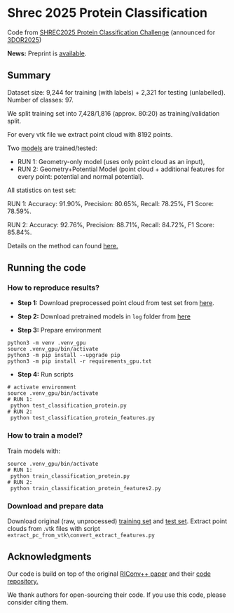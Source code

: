 # Shrec 2025 Protein Classification

Code from [SHREC2025 Protein Classification Challenge](https://shrec2025.drugdesign.fr/#envisioned-task) 
(announced for [3DOR2025](https://3dor.cs.ucl.ac.uk/home))

**News:** Preprint is [available](https://papers.ssrn.com/sol3/papers.cfm?abstract_id=5258950).

## Summary

Dataset size: 9,244 for training (with labels) + 2,321 for testing (unlabelled). Number of classes: 97.


We split training set into 7,428/1,816 (approx. 80:20) as training/validation split.


For every vtk file we extract point cloud with 8192 points.

Two [models](https://drive.contact.de/s/X9eiUArRXTTX1pT) are trained/tested:
+ RUN 1: Geometry-only model (uses only point cloud as an input),
+ RUN 2: Geometry+Potential Model (point cloud + additional features for every point: potential and normal potential).

All statistics on test set:

RUN 1:
Accuracy: 91.90%,
Precision: 80.65%,
Recall: 78.25%,
F1 Score: 78.59%.


RUN 2:
Accuracy: 92.76%,
Precision: 88.71%,
Recall: 84.72%,
F1 Score: 85.84%.


Details on the method can found [here.](https://github.com/ContactSoftwareAI/RINetwork-Shrec2025-Protein-Shape-Classification/blob/main/docu.pdf)


## Running the code

### How to reproduce results?
+ **Step 1:** Download preprocessed point cloud from test set from [here](https://drive.contact.de/s/2uYAC96R0PnIHUR).

+ **Step 2:** Download pretrained models in ```log``` folder from [here](https://drive.contact.de/s/X9eiUArRXTTX1pT) 

+ **Step 3:** Prepare environment
```
python3 -m venv .venv_gpu
source .venv_gpu/bin/activate
python3 -m pip install --upgrade pip
python3 -m pip install -r requirements_gpu.txt
```

+ **Step 4:** Run scripts
```
# activate environment
source .venv_gpu/bin/activate
# RUN 1:
 python test_classification_protein.py
# RUN 2:
 python test_classification_protein_features.py
```


### How to train a model?
Train models with:
```
source .venv_gpu/bin/activate
# RUN 1:
 python train_classification_protein.py
# RUN 2:
 python train_classification_protein_features2.py
```


### Download and prepare data
Download original (raw, unprocessed) [training set](https://shrec2025.drugdesign.fr/files/train_set.tar.xz) and [test set](https://shrec2025.drugdesign.fr/files/test_set.tar.xz).
Extract point clouds from .vtk files with script ```extract_pc_from_vtk\convert_extract_features.py```


## Acknowledgments
Our code is build on top of the original [RIConv++ paper](https://arxiv.org/abs/2202.13094) and their [code repository.](https://github.com/cszyzhang/riconv2)

We thank authors for open-sourcing their code. If you use this code, please consider citing them.








